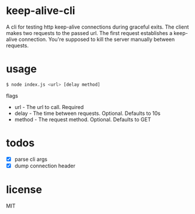 # keep-alive-cli
A cli for testing http keep-alive connections during graceful exits. The client makes two requests to the passed url. The first request establishes a keep-alive connection. You're supposed to kill the server manually between requests.

# usage
```bash
$ node index.js <url> [delay method]
```
flags
- url - The url to call. Required
- delay - The time between requests. Optional. Defaults to 10s
- method - The request method. Optional. Defaults to GET

# todos
- [x] parse cli args
- [x] dump connection header

# license
MIT
